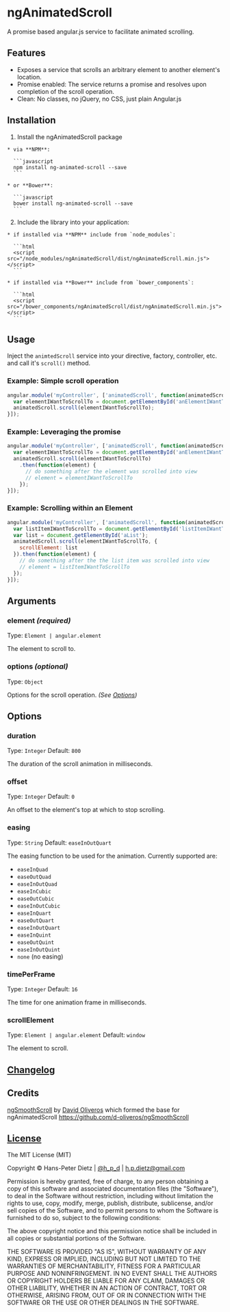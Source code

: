 # ngAnimatedScroll
A promise based angular.js service to facilitate animated scrolling.

## Features

  * Exposes a service that scrolls an arbitrary element to another element's location.
  * Promise enabled: The service returns a promise and resolves upon completion of the scroll operation.
  * Clean: No classes, no jQuery, no CSS, just plain Angular.js

## Installation

  1. Install the ngAnimatedScroll package

    * via **NPM**:

      ```javascript
      npm install ng-animated-scroll --save
      ```

    * or **Bower**:

      ```javascript
      bower install ng-animated-scroll --save
      ```

  2. Include the library into your application:

    * if installed via **NPM** include from `node_modules`:

      ```html
      <script src="/node_modules/ngAnimatedScroll/dist/ngAnimatedScroll.min.js"></script>
      ```

    * if installed via **Bower** include from `bower_components`:

      ```html
      <script src="/bower_components/ngAnimatedScroll/dist/ngAnimatedScroll.min.js"></script>
      ```

## Usage

Inject the `animtedScroll` service into your directive, factory, controller, etc. and call it's `scroll()` method.

### Example: Simple scroll operation

  ```javascript
  angular.module('myController', ['animatedScroll', function(animatedScroll) {
    var elementIWantToScrollTo = document.getElementById('anElementIWantToScrollTo');
    animatedScroll.scroll(elementIWantToScrollTo);
  }]);
  ```

### Example: Leveraging the promise

```javascript
angular.module('myController', ['animatedScroll', function(animatedScroll) {
  var elementIWantToScrollTo = document.getElementById('anElementIWantToScrollTo');
  animatedScroll.scroll(elementIWantToScrollTo)
    .then(function(element) {
      // do something after the element was scrolled into view
      // element = elementIWantToScrollTo
    });
}]);
```

### Example: Scrolling within an Element

```javascript
angular.module('myController', ['animatedScroll', function(animatedScroll) {
  var listItemIWantToScrollTo = document.getElementById('listItemIWantToScrollTo');
  var list = document.getElementById('aList');
  animatedScroll.scroll(elementIWantToScrollTo, {
    scrollElement: list
  }).then(function(element) {
    // do something after the the list item was scrolled into view
    // element = listItemIWantToScrollTo
  });
}]);
```

## Arguments

### element *(required)*
Type: `Element | angular.element`

The element to scroll to.

### options *(optional)*
Type: `Object`

Options for the scroll operation. *(See [Options](#options))*

## <a name="options"></a>Options

### duration
Type: `Integer`
Default: `800`

The duration of the scroll animation in milliseconds.

### offset
Type: `Integer`
Default: `0`

An offset to the element's top at which to stop scrolling.

### easing
Type: `String`
Default: `easeInOutQuart`

The easing function to be used for the animation. Currently supported are:

  * `easeInQuad`
  * `easeOutQuad`
  * `easeInOutQuad`
  * `easeInCubic`
  * `easeOutCubic`
  * `easeInOutCubic`
  * `easeInQuart`
  * `easeOutQuart`
  * `easeInOutQuart`
  * `easeInQuint`
  * `easeOutQuint`
  * `easeInOutQuint`
  * `none` (no easing)

### timePerFrame
Type: `Integer`
Default: `16`

The time for one animation frame in milliseconds.

### scrollElement
Type: `Element | angular.element`
Default: `window`

The element to scroll.

## [Changelog](CHANGELOG.md)

## Credits

[ngSmoothScroll](https://github.com/d-oliveros/ngSmoothScroll) by [David Oliveros](https://github.com/d-oliveros) which formed the base for ngAnimatedScroll
https://github.com/d-oliveros/ngSmoothScroll



## [License](LICENSE)

The MIT License (MIT)

Copyright &copy; Hans-Peter Dietz | [@h_p_d](https://twitter.com/h_p_d) | [h.p.dietz@gmail.com](mailto:h.p.dietz@gmail.com)

Permission is hereby granted, free of charge, to any person obtaining a copy of this software and associated documentation files (the "Software"), to deal in the Software without restriction, including without limitation the rights to use, copy, modify, merge, publish, distribute, sublicense, and/or sell copies of the Software, and to permit persons to whom the Software is furnished to do so, subject to the following conditions:

The above copyright notice and this permission notice shall be included in all copies or substantial portions of the Software.

THE SOFTWARE IS PROVIDED "AS IS", WITHOUT WARRANTY OF ANY KIND, EXPRESS OR IMPLIED, INCLUDING BUT NOT LIMITED TO THE WARRANTIES OF MERCHANTABILITY, FITNESS FOR A PARTICULAR PURPOSE AND NONINFRINGEMENT. IN NO EVENT SHALL THE AUTHORS OR COPYRIGHT HOLDERS BE LIABLE FOR ANY CLAIM, DAMAGES OR OTHER LIABILITY, WHETHER IN AN ACTION OF CONTRACT, TORT OR OTHERWISE, ARISING FROM, OUT OF OR IN CONNECTION WITH THE SOFTWARE OR THE USE OR OTHER DEALINGS IN THE SOFTWARE.
